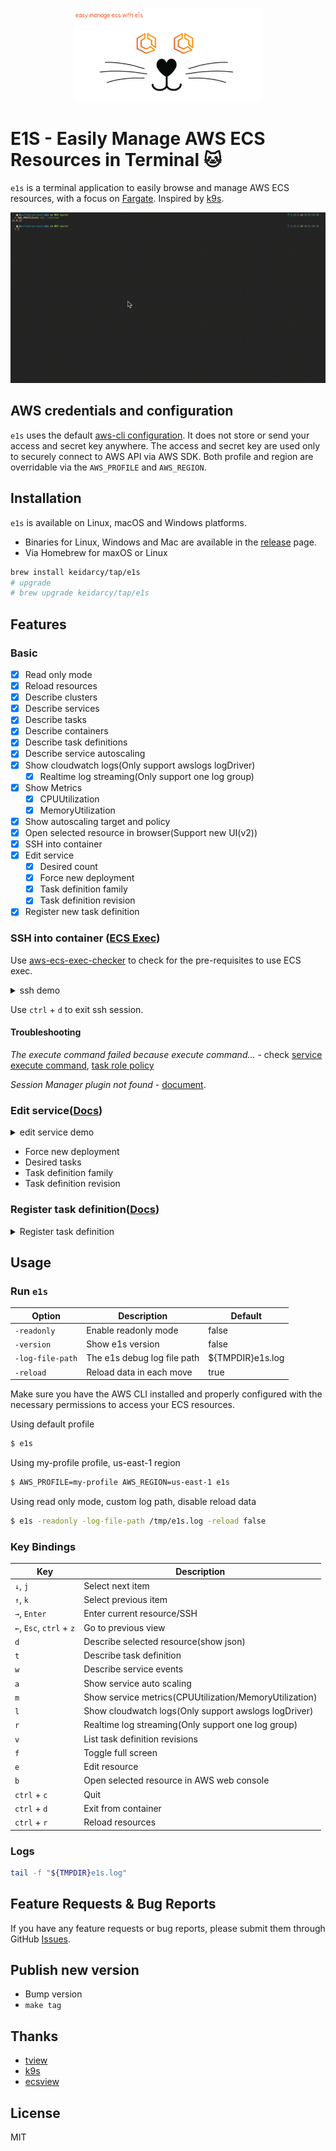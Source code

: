 <p align="center">
      <img src="./assets/e1s-label.png" alt="e1s" width="300" height="150" >
</p>


# E1S - Easily Manage AWS ECS Resources in Terminal 🐱

`e1s` is a terminal application to easily browse and manage AWS ECS resources, with a focus on [Fargate](https://aws.amazon.com/fargate). Inspired by [k9s](https://github.com/derailed/k9s).

![e1s-demo](./assets/e1s-top-demo.gif)

## AWS credentials and configuration

`e1s` uses the default [aws-cli configuration](https://github.com/aws/aws-cli/blob/develop/README.rst#configuration). It does not store or send your access and secret key anywhere. The access and secret key are used only to securely connect to AWS API via AWS SDK. Both profile and region are overridable via the `AWS_PROFILE` and `AWS_REGION`.

## Installation

`e1s` is available on Linux, macOS and Windows platforms.

- Binaries for Linux, Windows and Mac are available in the [release](https://github.com/keidarcy/e1s/releases) page.
- Via Homebrew for maxOS or Linux

```bash
brew install keidarcy/tap/e1s
# upgrade
# brew upgrade keidarcy/tap/e1s
```

## Features

### Basic

- [x] Read only mode
- [x] Reload resources
- [x] Describe clusters
- [x] Describe services
- [x] Describe tasks
- [x] Describe containers
- [x] Describe task definitions
- [x] Describe service autoscaling
- [x] Show cloudwatch logs(Only support awslogs logDriver)
  - [x] Realtime log streaming(Only support one log group)
- [x] Show Metrics
  - [x] CPUUtilization
  - [x] MemoryUtilization
- [x] Show autoscaling target and policy
- [x] Open selected resource in browser(Support new UI(v2))
- [x] SSH into container
- [x] Edit service
  - [x] Desired count
  - [x] Force new deployment
  - [x] Task definition family
  - [x] Task definition revision
- [x] Register new task definition

### SSH into container ([ECS Exec](https://docs.aws.amazon.com/AmazonECS/latest/userguide/ecs-exec.html))

Use [aws-ecs-exec-checker](https://github.com/aws-containers/amazon-ecs-exec-checker) to check for the pre-requisites to use ECS exec.

<details>
  <summary>ssh demo</summary>

  ![ssh-demo](./assets/e1s-ssh-demo.gif)
</details>

Use `ctrl` + `d` to exit ssh session.

#### Troubleshooting

*The execute command failed because execute command...* - check [service execute command](https://github.com/keidarcy/e1s/blob/c9587a0bd89eacc08a1fd392523f518309e2437f/tests/ecs.tf#L102), [task role policy](https://github.com/keidarcy/e1s/blob/c9587a0bd89eacc08a1fd392523f518309e2437f/tests/ecs.tf#L157-L168)

*Session Manager plugin not found* - [document](https://docs.aws.amazon.com/systems-manager/latest/userguide/session-manager-troubleshooting.html#plugin-not-found).

### Edit service([Docs](https://docs.aws.amazon.com/AmazonECS/latest/APIReference/API_UpdateService.html))

<details>
  <summary>edit service demo</summary>

  ![edit-service-demo](./assets/e1s-edit-service-demo.gif)
</details>

- Force new deployment
- Desired tasks
- Task definition family
- Task definition revision

### Register task definition([Docs](https://docs.aws.amazon.com/AmazonECS/latest/APIReference/API_RegisterTaskDefinition.html))

<details>
  <summary>Register task definition</summary>

  ![register-task-definition-demo](./assets/e1s-register-task-definition-demo.gif)
</details>

## Usage

### Run `e1s`


| Option | Description | Default |
| --- | --- | --- |
| `-readonly` | Enable readonly mode | false |
| `-version` | Show e1s version | false |
| `-log-file-path` | The e1s debug log file path | ${TMPDIR}e1s.log |
| `-reload` | Reload data in each move | true |

Make sure you have the AWS CLI installed and properly configured with the necessary permissions to access your ECS resources.

Using default profile

```bash
$ e1s
```

Using my-profile profile, us-east-1 region

```bash
$ AWS_PROFILE=my-profile AWS_REGION=us-east-1 e1s
```

Using read only mode, custom log path, disable reload data

```bash
$ e1s -readonly -log-file-path /tmp/e1s.log -reload false
```

### Key Bindings

| Key | Description |
| --- | --- |
| `↓`, `j`  | Select next item |
| `↑`, `k`  | Select previous item |
| `→`, `Enter` | Enter current resource/SSH |
| `←`, `Esc`, `ctrl` + `z` | Go to previous view |
| `d` | Describe selected resource(show json) |
| `t` | Describe task definition |
| `w` | Describe service events |
| `a` | Show service auto scaling |
| `m` | Show service metrics(CPUUtilization/MemoryUtilization) |
| `l` | Show cloudwatch logs(Only support awslogs logDriver) |
| `r` | Realtime log streaming(Only support one log group) |
| `v` | List task definition revisions |
| `f` | Toggle full screen |
| `e` | Edit resource |
| `b` | Open selected resource in AWS web console |
| `ctrl` + `c` | Quit |
| `ctrl` + `d` | Exit from container |
| `ctrl` + `r` | Reload resources |

### Logs

```bash
tail -f "${TMPDIR}e1s.log"
```

## Feature Requests & Bug Reports

If you have any feature requests or bug reports, please submit them through GitHub [Issues](https://github.com/keidarcy/e1s/issues).

## Publish new version

- Bump version
- `make tag`

## Thanks

- [tview](https://github.com/rivo/tview)
- [k9s](https://github.com/derailed/k9s)
- [ecsview](https://github.com/swartzrock/ecsview)

## License

MIT
